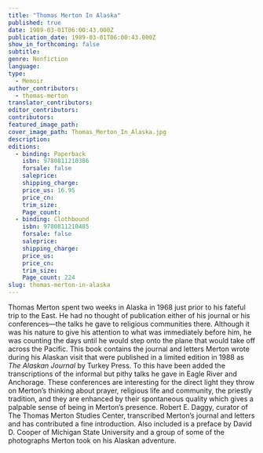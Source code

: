 ```yaml
---
title: "Thomas Merton In Alaska"
published: true
date: 1989-03-01T06:00:43.000Z
publication_date: 1989-03-01T06:00:43.000Z
show_in_forthcoming: false
subtitle:
genre: Nonfiction
language:
type:
  - Memoir
author_contributors:
  - thomas-merton
translator_contributors:
editor_contributors:
contributors:
featured_image_path:
cover_image_path: Thomas_Merton_In_Alaska.jpg
description:
editions:
  - binding: Paperback
    isbn: 9780811210386
    forsale: false
    saleprice:
    shipping_charge:
    price_us: 16.95
    price_cn:
    trim_size:
    Page_count:
  - binding: Clothbound
    isbn: 9780811210485
    forsale: false
    saleprice:
    shipping_charge:
    price_us:
    price_cn:
    trim_size:
    Page_count: 224
slug: thomas-merton-in-alaska
---
```


Thomas Merton spent two weeks in Alaska in 1968 just prior to his fateful trip to the East. He had no thought of publication either of his journal or his conferences—the talks he gave to religious communities there. Although it was his nature to give his attention to what was immediately before him, he was counting the days until he would step onto the plane that would take off across the Pacific. This book contains the journal and letters Merton wrote during his Alaskan visit that were published in a limited edition in 1988 as _The Alaskan Journal_ by Turkey Press. To this have been added the transcriptions of the informal but pithy talks he gave in Eagle River and Anchorage. These conferences are interesting for the direct light they throw on Merton’s thinking about prayer, religious life and community, the priestly tradition, and they are enhanced by their spontaneous quality which gives a palpable sense of being in Merton’s presence. Robert E. Daggy, curator of The Thomas Merton Studies Center, transcribed Merton’s journal and letters and has contributed a fine introduction. Also included is a preface by David D. Cooper of Michigan State University and a group of some of the photographs Merton took on his Alaskan adventure.


